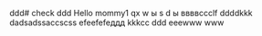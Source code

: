 ddd# check
ddd
Hello mommy1
qx
w
ы
s
d
ы
ввввccclf
ddddkkk
dadsadssaccscss
efeefefeддд
kkkcc
ddd
eeewww
www
